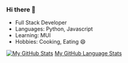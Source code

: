 ### Hi there 👋

- Full Stack Developer
- Languages: Python, Javascript
- Learning: MUI
- Hobbies: Cooking, Eating 😄

[![My GitHub Stats](https://github-readme-stats.vercel.app/api/?username=Alisa1989&count_private=true&theme=tokyonight&showicons=true)]()
[My GitHub Language Stats](https://github-readme-stats.vercel.app/api?username=alisa1989&langs_count=5&theme=tokyonight)
